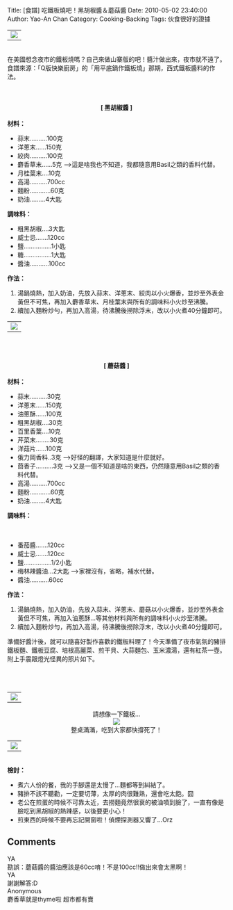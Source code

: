 Title: [食譜] 吃鐵板燒吧！黑胡椒醬＆蘑菇醬
Date: 2010-05-02 23:40:00
Author: Yao-An Chan
Category: Cooking-Backing
Tags: 伙食很好的證據


<div class='post'>
<center><table style="width: auto;"><tbody><tr><td><a href="http://picasaweb.google.com/lh/photo/qeQdch9QUTB18HGWGt8pGw?feat=embedwebsite"><img src="http://lh3.ggpht.com/_mvtDPM7iODU/S95dsmF6FAI/AAAAAAAAHJk/28uzjPitzOU/s400/YAN_8497.JPG" /></a></td></tr></tbody></table></center><br />在美國想念夜市的鐵板燒嗎？自己來做山寨版的吧！醬汁做出來，夜市就不遠了。<br />食譜來源：「Q版快樂廚房」的「用平底鍋作鐵板燒」那期，西式鐵板醬料的作法。<br /><br /><br /><br /><center><b>[ 黑胡椒醬 ]</b></center><br /><b>材料：</b><br /><ul><li>蒜末..........100克</li><li>洋蔥末......150克</li><li>絞肉..........100克</li><li>麝香草末......5克 --&gt;這是啥我也不知道，我都隨意用Basil之類的香料代替。</li><li>月桂葉末....10克</li><li>高湯..........700cc</li><li>麵粉............60克</li><li>奶油.........4大匙</li></ul><b>調味料：</b><br /><ul><li>粗黑胡椒....3大匙</li><li>威士忌.......120cc</li><li>鹽................1小匙</li><li>糖................1大匙</li><li>醬油...........100cc</li></ul><b>作法：</b><br /><ol><li>湯鍋燒熱，加入奶油，先放入蒜末、洋蔥末、絞肉以小火爆香，並炒至外表金黃但不可焦，再加入麝香草末、月桂葉末與所有的調味料小火炒至沸騰。</li><li>續加入麵粉炒勻，再加入高湯，待沸騰後撈除浮末，改以小火煮40分鐘即可。</li></ol><center> <table style="width: auto;"><tbody><tr><td><a href="http://picasaweb.google.com/lh/photo/AGUpKvMR-s1GTPEg_HK3zQ?feat=embedwebsite"><img src="http://lh3.ggpht.com/_mvtDPM7iODU/S95dqL0IQXI/AAAAAAAAHJg/VsRmGUOMV_0/s400/YAN_8492.JPG" /></a></td></tr></tbody></table></center><br /><br /><br /><center><b>[ 蘑菇醬 ]</b></center><br /><div style="margin-bottom: 0px; margin-left: 0px; margin-right: 0px; margin-top: 0px;"><b>材料：</b><br /><ul><li>蒜末..........30克</li><li>洋蔥末......150克</li><li>油蔥酥......100克</li><li>粗黑胡椒....30克</li><li>百里香葉....10克</li><li>芹菜末........30克</li><li>洋菇片......100克</li><li>俄力岡香料..3克 --&gt;好怪的翻譯，大家知道是什麼就好。</li><li>茴香子..........3克 --&gt;又是一個不知道是啥的東西，仍然隨意用Basil之類的香料代替。</li><li>高湯..........700cc</li><li>麵粉............60克</li><li>奶油.........4大匙</li></ul></div><div style="margin-bottom: 0px; margin-left: 0px; margin-right: 0px; margin-top: 0px;"><b>調味料：</b><br /><b></b><br /><b></b><br /><b><ul><li><span class="Apple-style-span" style="font-weight: normal;">番茄醬.......120cc</span></li><li><span class="Apple-style-span" style="font-weight: normal;">威士忌.......120cc</span></li><li><span class="Apple-style-span" style="font-weight: normal;">鹽................1/2小匙</span></li><li><span class="Apple-style-span" style="font-weight: normal;">梅林辣醬油...2大匙 --&gt;家裡沒有，省略，補水代替。</span></li><li><span class="Apple-style-span" style="font-weight: normal;">醬油...........60cc</span></li></ul></b></div><div style="margin-bottom: 0px; margin-left: 0px; margin-right: 0px; margin-top: 0px;"><b>作法：</b><br /><ol><li>湯鍋燒熱，加入奶油，先放入蒜末、洋蔥末、蘑菇以小火爆香，並炒至外表金黃但不可焦，再加入油蔥酥...等其他材料與所有的調味料小火炒至沸騰。</li><li>續加入麵粉炒勻，再加入高湯，待沸騰後撈除浮末，改以小火煮40分鐘即可。</li></ol></div>準備好醬汁後，就可以隨喜好製作喜歡的鐵板料理了！今天準備了夜市氣氛的豬排鐵板麵、鐵板豆腐、培根高麗菜、煎干貝、大蒜麵包、玉米濃湯，還有紅茶一壺。附上手震跟燈光怪異的照片如下。<br /><br /><br /><center><br /><table style="width: auto;"><tbody><tr><td><a href="http://picasaweb.google.com/lh/photo/TUuCP4hBZ-YPL77zytUGcA?feat=embedwebsite"><img src="http://lh6.ggpht.com/_mvtDPM7iODU/S95dxQWmpmI/AAAAAAAAHJs/jQe48WO4Uzw/s400/YAN_8500.JPG" /></a></td></tr></tbody></table>請想像一下鐵板...<br /><div class="separator" style="clear: both; text-align: center;"><a href="http://4.bp.blogspot.com/_mvtDPM7iODU/S95u2ZymM9I/AAAAAAAAHLM/1HvvWndU7Mk/s1600/Screen+shot+2010-05-02+at+11.35.02+PM.png" imageanchor="1" style="margin-left: 1em; margin-right: 1em;"><img border="0" src="http://4.bp.blogspot.com/_mvtDPM7iODU/S95u2ZymM9I/AAAAAAAAHLM/1HvvWndU7Mk/s320/Screen+shot+2010-05-02+at+11.35.02+PM.png" /></a></div>整桌滿滿，吃到大家都快撐死了！<br /><table style="width: auto;"><tbody><tr><td><a href="http://picasaweb.google.com/lh/photo/LC6B24I9DLvTkJAlLHyPkg?feat=embedwebsite"><img src="http://lh6.ggpht.com/_mvtDPM7iODU/S95dvMuraiI/AAAAAAAAHJo/Gzrgox0uIJ0/s400/YAN_8499.JPG" /></a></td></tr></tbody></table></center><br /><b>檢討：</b><br /><ul><li>煮六人份的餐，我的手腳還是太慢了...麵都等到糾結了。</li><li>豬排不該不聽勸，一定要切薄，太厚的肉很難熟，還會吃太飽。囧</li><li>老公在煎蛋的時候不可靠太近，去撈麵竟然很衰的被油噴到臉了，一直有像是臉吃到黑胡椒的熱辣感，以後要更小心！<br /></li><li>煎東西的時候不要再忘記開窗啦！偵煙探測器又響了...Orz<br /></li></ul></div>
<h2>Comments</h2>
<div class='comments'>
<div class='comment'>
<div class='author'>YA</div>
<div class='content'>
勘誤：蘑菇醬的醬油應該是60cc唷！不是100cc!!做出來會太黑啊！</div>
</div>
<div class='comment'>
<div class='author'>YA</div>
<div class='content'>
謝謝解答:D</div>
</div>
<div class='comment'>
<div class='author'>Anonymous</div>
<div class='content'>
麝香草就是thyme啦 超市都有賣</div>
</div>
</div>
